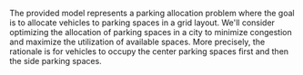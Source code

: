 The provided model represents a parking allocation problem where the goal is to allocate vehicles to parking spaces in a grid layout. We'll consider optimizing the allocation of parking spaces in a city to minimize congestion and maximize the utilization of available spaces.
More precisely, the rationale is for vehicles to occupy the center parking spaces first and then the side parking spaces.